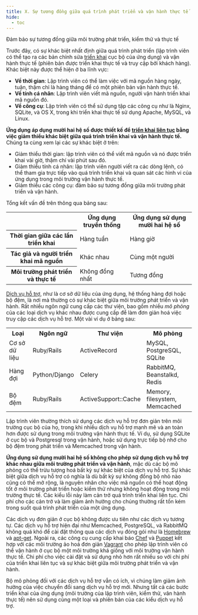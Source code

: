 ```yaml
---
title: X. Sự tương đồng giữa quá trình phát triển và vận hành thực tế
hide:
  - toc
---
```

Đảm bảo sự tương đồng giữa môi trường phát triển, kiểm thử và thực tế

Trước đây, có sự khác biệt nhất định giữa quá trình phát triển (lập trình viên có thể tạo ra các bản chỉnh sửa [triển khai](./codebase.md) cục bộ của ứng dụng) và vận hành thực tế (phiên bản được triển khai thực tế và truy cập bởi khách hàng). Khác biệt này được thể hiện ở ba lĩnh vực:

* **Về thời gian**: Lập trình viên có thể làm việc với mã nguồn hàng ngày, tuận, thậm chỉ là hàng tháng để có một phiên bản vận hành thực tế.
* **Về tính cá nhân**: Lập trình viên viết mã nguồn, người vận hành triển khai mã nguồn đó.
* **Về công cụ**: Lập trình viên có thể sử dụng tập các công cụ như là Nginx, SQLite, và OS X, trong khi triển khai thực tế sử dụng Apache, MySQL, và Linux.

**Ứng dụng áp dụng mười hai hệ số được thiết kế để [triển khai liên tục](http://www.avc.com/a_vc/2011/02/continuous-deployment.html) bằng việc giảm thiểu khác biệt giữa quá trình triển khai và vận hành thực tế.** Chúng ta cùng xem lại các sự khác biệt ở trên:

* Giảm thiểu thời gian: lập trình viên có thể viết mã nguồn và nó được triển khai vài giờ, thậm chí vài phút sau đó.
* Giảm thiểu tính cá nhân: lập trình viên người viết ra các dòng lệnh, có thể tham gia trực tiếp vào quá trình triển khai và quan sát các hình vi của ứng dụng trong môi trường vận hành thực tế.
* Giảm thiểu các công cụ: đảm bảo sự tương đồng giữa môi trường phát triển và vận hành.

Tổng kết vấn đề trên thông qua bảng sau:
<table>
  <tr>
    <th></th>
    <th>Ứng dụng truyền thống</th>
    <th>Ứng dụng sử dụng mười hai hệ số</th>
  </tr>
  <tr>
    <th>Thời gian giữa các lần triển khai</th>
    <td>Hàng tuần</td>
    <td>Hàng giờ</td>
  </tr>
  <tr>
    <th>Tác giả và người triển khai mã nguồn</th>
    <td>Khác nhau</td>
    <td>Cùng một người</td>
  </tr>
  <tr>
    <th>Môi trường phát triển và thực tế</th>
    <td>Không đồng nhất</td>
    <td>Tương đồng</td>
  </tr>
</table>

[Dịch vụ hỗ trợ](./backing-services.md), như là cơ sở dữ liệu của ứng dụng, hệ thống hàng đợi hoặc bộ đệm, là nơi mà thường có sự khác biệt giữa môi trường phát triển và vận hành. Rất nhiều ngôn ngữ cung cấp các thư viện, bao gồm nhiều *mô phỏng* của các loại dịch vụ khác nhau được cung cấp để làm đơn giản hoá việc truy cập các dịch vụ hỗ trợ. Một vài ví dụ ở bảng sau:

<table>
  <tr>
    <th>Loại</th>
    <th>Ngôn ngữ</th>
    <th>Thư viện</th>
    <th>Mô phỏng</th>
  </tr>
  <tr>
    <td>Cơ sở dữ liệu</td>
    <td>Ruby/Rails</td>
    <td>ActiveRecord</td>
    <td>MySQL, PostgreSQL, SQLite</td>
  </tr>
  <tr>
    <td>Hàng đợi</td>
    <td>Python/Django</td>
    <td>Celery</td>
    <td>RabbitMQ, Beanstalkd, Redis</td>
  </tr>
  <tr>
    <td>Bộ đệm</td>
    <td>Ruby/Rails</td>
    <td>ActiveSupport::Cache</td>
    <td>Memory, filesystem, Memcached</td>
  </tr>
</table>

Lập trình viên thường thích sử dụng các dịch vụ hỗ trợ đơn giản trên môi trường cục bộ của họ, trong khi nhiều dịch vụ hỗ trợ mạnh mẽ và an toàn hơn được sử dụng trong môi trường vận hành thực tế. Ví dụ, sử dụng SQLite ở cục bộ và Postgresql trong vận hành, hoặc sử dụng trực tiếp bộ nhớ cho bộ đệm trong phát triển và Memcached trong vận hành.

**Ứng dụng sử dụng mười hai hệ số không cho phép sử dụng dịch vụ hỗ trợ khác nhau giữa môi trường phát triển và vận hành**, mặc dù các bộ mô phỏng có thể trừu tượng hoá bất kỳ sự khác biệt của dịch vụ hỗ trợ. Sự khác biệt giữa dịch vụ hỗ trợ có nghĩa là dù bất kỳ sự không đồng bộ nhỏ nào cũng có thể mở rộng, là nguyên nhân cho việc mã nguồn có thể hoạt động tốt ở môi trường phát triển hoặc kiểm thử nhưng không hoạt động trong môi trường thực tế. Các kiểu lỗi này làm cản trở quá trình triển khai liên tục. Chi phí cho các cản trở và làm giảm ảnh hưởng cho chúng thường rất tốn kém trong suốt quá trình phát triển của một ứng dụng.

Các dịch vụ đơn giản ở cục bộ không được ưu tiên như các dịch vụ tương tự. Các dịch vụ hỗ trợ hiện đại như  Memcached, PostgreSQL, và RabbitMQ không quá khó để cài đặt thông qua các dịch vụ đóng gói như là [Homebrew](http://mxcl.github.com/homebrew/) và [apt-get](https://help.ubuntu.com/community/AptGet/Howto). Ngoài ra, các công cụ cung cấp khai báo [Chef](http://www.opscode.com/chef/) và [Puppet](http://docs.puppetlabs.com/) kết hợp với các môi trường ảo hoá đơn giản [Vagrant](http://vagrantup.com/) cho phép lập trình viên có thể vận hành ở cục bộ một môi trường khá giống với môi trường vận hành thực tế. Chi phí cho việc cài đặt và sử dụng nhỏ hơn rất nhiều so với chi phí của triển khai liên tục và sự khác biệt giữa môi trường phát triển và vận hành.

Bộ mô phỏng đối với các dịch vụ hỗ trợ vẫn có ích, vì chúng làm giảm ảnh hưởng của việc chuyển đổi sang dịch vụ hỗ trợ mới. Nhưng tất cả các bước triển khai của ứng dụng (môi trường của lập trình viên, kiểm thử, vân hành thực tế) nên sử dụng cùng một loại và phiên bản của các kiểu dịch vụ hỗ trợ.
